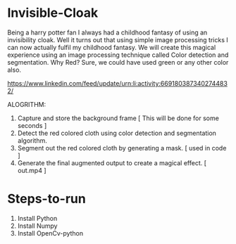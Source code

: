 # Invisible-Cloak
Being a harry potter fan I always had a childhood fantasy of using an invisibility cloak. Well it turns out that using simple image processing tricks I can now actually fulfil my childhood fantasy. We will create this magical experience using an image processing technique called Color detection and segmentation.
Why Red?
Sure, we could have used green or any other color also.

https://www.linkedin.com/feed/update/urn:li:activity:6691803873402744832/

ALOGRITHM:
1. Capture and store the background frame [ This will be done for some seconds ]
2. Detect the red colored cloth using color detection and segmentation algorithm.
3. Segment out the red colored cloth by generating a mask. [ used in code ]
4. Generate the final augmented output to create a magical effect. [ out.mp4 ]

# Steps-to-run
1. Install Python
2. Install Numpy
3. Install OpenCv-python
